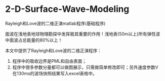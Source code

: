 # 2-D-Surface-Wave-Modeling
Rayleigh和Love波的二维正演matlab程序(基础程序)

面波在浅地表地球物理勘探中发挥极其重要的作用！浅地表(50m以上)所有弹性波中面波占总能量的80%以上！

本文中提供了Rayleigh和Love波的二维正演程序：
1. 程序中的吸收边界是PML和自由表面；
2. 程序中很多参数分量都可以做图展示，只需做简单修改即可；另外速度参数V在130ms的波场快照结果写入excel表格中。
